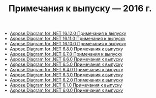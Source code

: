 ﻿---
title: Примечания к выпуску — 2016 г.
type: docs
weight: 50
url: /ru/net/release-notes-2016/
---
- [Aspose.Diagram for .NET 16.12.0 Примечания к выпуску](/diagram/ru/net/aspose-diagram-for-net-16-12-0-release-notes/)
- [Aspose.Diagram for .NET 16.11.0 Примечания к выпуску](/diagram/ru/net/aspose-diagram-for-net-16-11-0-release-notes/)
- [Aspose.Diagram for .NET 16.10.0 Примечания к выпуску](/diagram/ru/net/aspose-diagram-for-net-16-10-0-release-notes/)
- [Aspose.Diagram for .NET 6.8.0 Примечания к выпуску](/diagram/ru/net/aspose-diagram-for-net-6-8-0-release-notes/)
- [Aspose.Diagram for .NET 6.7.0 Примечания к выпуску](/diagram/ru/net/aspose-diagram-for-net-6-7-0-release-notes/)
- [Aspose.Diagram for .NET 6.6.0 Примечания к выпуску](/diagram/ru/net/aspose-diagram-for-net-6-6-0-release-notes/)
- [Aspose.Diagram for .NET 6.5.0 Примечания к выпуску](/diagram/ru/net/aspose-diagram-for-net-6-5-0-release-notes/)
- [Aspose.Diagram for .NET 6.4.0 Примечания к выпуску](/diagram/ru/net/aspose-diagram-for-net-6-4-0-release-notes/)
- [Aspose.Diagram for .NET 6.3.0 Примечания к выпуску](/diagram/ru/net/aspose-diagram-for-net-6-3-0-release-notes/)
- [Aspose.Diagram for .NET 6.2.0 Примечания к выпуску](/diagram/ru/net/aspose-diagram-for-net-6-2-0-release-notes/)
- [Aspose.Diagram for .NET 6.1.0 Примечания к выпуску](/diagram/ru/net/aspose-diagram-for-net-6-1-0-release-notes/)
- [Aspose.Diagram for .NET 6.0.0 Примечания к выпуску](/diagram/ru/net/aspose-diagram-for-net-6-0-0-release-notes/)
